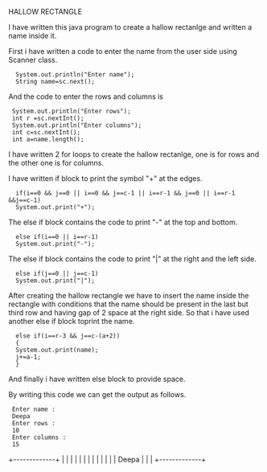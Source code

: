 HALLOW RECTANGLE

I have written this java program to create a hallow rectanlge and written a name inside it.

First i have written a code to enter the name from the user side using Scanner class.

      System.out.println("Enter name");
      String name=sc.next();
  
  And the code to enter the rows and columns is
  
     System.out.println("Enter rows");
     int r =sc.nextInt();
     System.out.println("Enter columns");
     int c=sc.nextInt();
     int a=name.length();
  
  I have written 2 for loops to create the hallow rectanlge, one is for rows and the other one is for columns.
  
  I have written if block to print the symbol "+" at the edges.
  
      if(i==0 && j==0 || i==0 && j==c-1 || i==r-1 && j==0 || i==r-1 &&j==c-1)
      System.out.print("+");
  
 The else if block contains the code to print "-" at the top and bottom.
  
      else if(i==0 || i==r-1)
      System.out.print("-");
      
 The else if block contains the code to print "|" at the right and the left side.  
 
      else if(j==0 || j==c-1)
      System.out.print("|");
      
After creating the hallow rectangle we have to insert the name inside the rectangle with conditions that the name should be present in the last but third row and having gap of 2 space at the right side. So that i have used another else if block toprint the name.

      else if(i==r-3 && j==c-(a+2))
      {
      System.out.print(name);
      j+=a-1;
      }
      
 And finally i have written else block to provide space.
 
By writing this code we can get the output as follows.

     Enter name :
     Deepa
     Enter rows :
     10
     Enter columns :
     15
+-------------+
|             |
|             |
|             |
|             |
|             |
|             |
|       Deepa |
|             |
+-------------+
